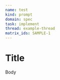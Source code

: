 ```yaml
---
name: test
kind: prompt
domain: spec
task: implement
thread: example-thread
matrix_ids: SAMPLE-1
---
```


# Title

Body
